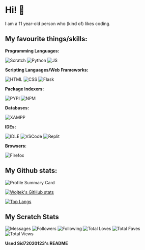 # Hi! 👋
I am a 11 year-old person who (kind of) likes coding.

## My favourite things/skills:
**Programming Languages:**

![Scratch](https://img.shields.io/badge/Scratch-4D97FF?style=for-the-badge&logo=Scratch&logoColor=yellow&color=black)
![Python](https://img.shields.io/badge/Python-FFD43B?style=for-the-badge&logo=python&logoColor=blue&color=black)
![JS](https://img.shields.io/badge/JavaScript-323330?style=for-the-badge&logo=javascript&logoColor=F7DF1E&color=black)


**Scripting Languages/Web Frameworks:**

![HTML](https://img.shields.io/badge/HTML5-E34F26?style=for-the-badge&logo=html5&logoColor=blue&color=black)
![CSS](https://img.shields.io/badge/CSS3-1572B6?style=for-the-badge&logo=css3&logoColor=red&color=black)
![Flask](https://img.shields.io/badge/Flask-000000?style=for-the-badge&logo=flask&logoColor=white&color=black)

**Package Indexers:**

![PYPI](https://img.shields.io/badge/pypi-3775A9?style=for-the-badge&logo=pypi&logoColor=blue&color=black)
![NPM](https://img.shields.io/badge/npm-3775A9?style=for-the-badge&logo=npm&logoColor=blue&color=black)

**Databases:**

![XAMPP](https://img.shields.io/badge/XAMPP-4EA94B?style=for-the-badge&logo=xampp&logoColor=green&color=black)

**IDEs:**

![IDLE](https://img.shields.io/badge/IDLE-000000.svg?&style=for-the-badge&logo=IDLE&logoColor=green&color=black)
![VSCode](https://img.shields.io/badge/VSCode-0078D4?style=for-the-badge&logo=visual%20studio%20code&logoColor=blue&color=black)
![Replit](https://img.shields.io/badge/replit-667881?style=for-the-badge&logo=replit&logoColor=white&color=black)


**Browsers:**

![Firefox](https://img.shields.io/badge/Firefox_Browser-FF7139?style=for-the-badge&logo=Firefox-Browser&logoColor=orange&color=black)

## My Github stats:
![Profile Summary Card](https://github-profile-summary-cards.vercel.app/api/cards/profile-details?username=WojtekCodesToday&theme=github_dark)

[![Wojtek's GitHub stats](https://github-readme-stats.vercel.app/api?username=WojtekCodesToday&show_icons=true&theme=github_dark)](https://github.com/Sid72020123)

[![Top Langs](https://github-readme-stats.vercel.app/api/top-langs/?username=WojtekCodesToday&show_icons=true&theme=github_dark)](https://github.com/Sid72020123)

## My Scratch Stats
![Messages](https://scratch-stats-badge.sid72020123.repl.co/user?username=WojtekGame&data=messages&label=Messages&style=social)
![Followers](https://scratch-stats-badge.sid72020123.repl.co/user?username=WojtekGame&data=followers&label=Followers&style=social)
![Following](https://scratch-stats-badge.sid72020123.repl.co/user?username=WojtekGame&data=following&label=Following&style=social)
![Total Loves](https://scratch-stats-badge.sid72020123.repl.co/user?username=WojtekGame&data=loves&label=Total%20Loves&style=social)
![Total Faves](https://scratch-stats-badge.sid72020123.repl.co/user?username=WojtekGame&data=favorites&label=Total%20Faves&style=social)
![Total Views](https://scratch-stats-badge.sid72020123.repl.co/user?username=WojtekGame&data=views&label=Total%20Views&style=social)


__Used Sid72020123's README__
